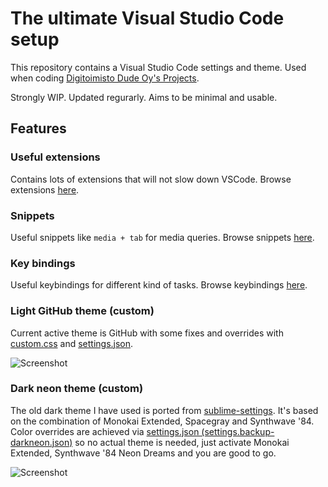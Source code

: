 # The ultimate Visual Studio Code setup

This repository contains a Visual Studio Code settings and theme.
Used when coding [Digitoimisto Dude Oy's Projects](https://github.com/digitoimistodude).

Strongly WIP.
Updated regurarly.
Aims to be minimal and usable.

## Features

### Useful extensions

Contains lots of extensions that will not slow down VSCode. Browse extensions [here](https://github.com/ronilaukkarinen/vscode-settings/tree/master/.vscode/extensions).

### Snippets

Useful snippets like `media + tab` for media queries. Browse snippets [here](https://github.com/ronilaukkarinen/vscode-settings/tree/master/snippets).

### Key bindings

Useful keybindings for different kind of tasks. Browse keybindings [here](https://github.com/ronilaukkarinen/vscode-settings/blob/master/keybindings.json).

### Light GitHub theme (custom)

Current active theme is GitHub with some fixes and overrides with [custom.css](https://github.com/ronilaukkarinen/vscode-settings/blob/master/custom.css) and [settings.json](https://github.com/ronilaukkarinen/vscode-settings/blob/master/settings.json).

![Screenshot](https://i.imgur.com/yK7o7jA.png "Screenshot")

### Dark neon theme (custom)

The old dark theme I have used is ported from [sublime-settings](https://github.com/digitoimistodude/sublime-settings). It's based on the combination of Monokai Extended, Spacegray and Synthwave '84. Color overrides are achieved via [settings.json (settings.backup-darkneon.json)](https://github.com/ronilaukkarinen/vscode-settings/blob/master/settings.backup-darkneon.json) so no actual theme is needed, just activate Monokai Extended, Synthwave '84 Neon Dreams and you are good to go.

![Screenshot](https://i.imgur.com/8m8ESKo.png "Screenshot")

